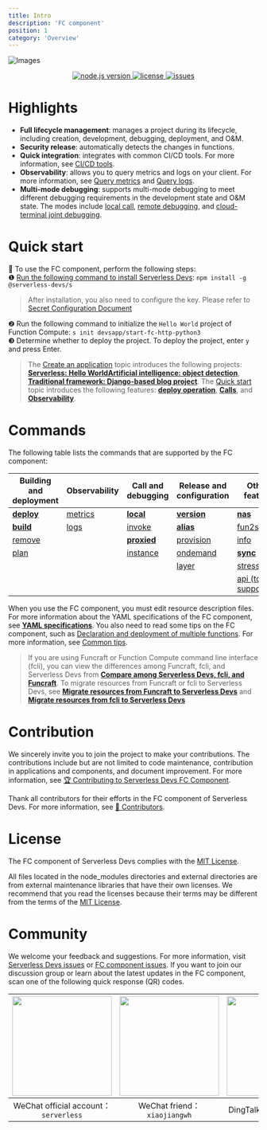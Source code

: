 ```yaml
---
title: Intro
description: 'FC component'
position: 1
category: 'Overview'
---
```


![Images](https://serverless-article-picture.oss-cn-hangzhou.aliyuncs.com/1635756716877_20211101085157044368.png)
<p align="center" class="flex justify-center">
  <a href="https://nodejs.org/en/" class="ml-1">
    <img src="https://img.shields.io/badge/node-%3E%3D%2010.8.0-brightgreen" alt="node.js version">
  </a>
  <a href="https://github.com/devsapp/fc/blob/master/LICENSE" class="ml-1">
    <img src="https://img.shields.io/badge/License-MIT-green" alt="license">
  </a>
  <a href="https://github.com/devsapp/fc/issues" class="ml-1">
    <img src="https://img.shields.io/github/issues/devsapp/fc" alt="issues">
  </a>
  </a>
</p>


# Highlights

- **Full lifecycle management**: manages a project during its lifecycle, including creation, development, debugging, deployment, and O&M.
- **Security release**: automatically detects the changes in functions.
- **Quick integration**: integrates with common CI/CD tools. For more information, see [CI/CD tools](https://github.com/Serverless-Devs/Serverless-Devs/blob/master/docs/en/cicd.md).
- **Observability**: allows you to query metrics and logs on your client. For more information, see [Query metrics](command/metrics.md) and [Query logs](command/logs.md).
- **Multi-mode debugging**: supports multi-mode debugging to meet different debugging requirements in the development state and O&M state. The modes include [local call](command/local.md), [remote debugging](command/invoke.md), and [cloud-terminal joint debugging](command/proxied.md).
# Quick start

🙋 To use the FC component, perform the following steps:    
❶ [Run the following command to install Serverless Devs](https://github.com/Serverless-Devs/Serverless-Devs/blob/master/docs/en/install.md): `npm install -g @serverless-devs/s`  
> After installation, you also need to configure the key. Please refer to [Secret Configuration Document](config.md)

❷ Run the following command to initialize the `Hello World` project of Function Compute: `s init devsapp/start-fc-http-python3`       
❸ Determine whether to deploy the project. To deploy the project, enter `y` and press Enter.     

> The [Create an application](quick_start_application.md) topic introduces the following projects: [**Serverless: Hello World**](quick_start_application.md#serverlesshello-world)[**Artificial intelligence: object detection**](quick_start_application.md#AITarget-Detection), [**Traditional framework: Django-based blog project**](quick_start_application.md#Traditional-framework-based-on-django-blog-project). The [Quick start](quick_start_function.md) topic introduces the following features: [**deploy operation**](quick_start_function.md#deploy-operation), [**Calls**](quick_start_function.md#Invoke), and [**Observability**](quick_start_function.md#Observability). 
 
# Commands

The following table lists the commands that are supported by the FC component:



| Building and deployment            | Observability                    | Call and debugging                   | Release and configuration            | Other feature                                |
| ---------------------------------- | -------------------------------- | ------------------------------------ | ------------------------------------ | -------------------------------------------- |
| [**deploy**](command/deploy.md) | [metrics](command/metrics.md) | [**local**](command/local.md)     | [**version**](command/version.md) | [**nas**](command/nas.md)                 |
| [**build**](command/build.md)   | [logs](command/logs.md)       | [invoke](command/invoke.md)       | [**alias**](command/alias.md)     | [fun2s](command/fun2s.md)                 |
| [remove](command/remove.md)     |                                  | [**proxied**](command/proxied.md) | [provision](command/provision.md) | [info](command/info.md)                   |
| [plan](command/plan.md)         |                                  | [instance](command/instance.md)       | [ondemand](command/ondemand.md)   | [**sync**](command/sync.md)               |
|                                    |                                  |           | [layer](command/layer.md)         | [stress](command/stress.md)               |
|                                    |                                  |                                      |                                      | [api   (to be supported)](command/api.md) |


When you use the FC component, you must edit resource description files. For more information about the YAML specifications of the FC component, see [**YAML specifications**](yaml/readme.md). You also need to read some tips on the FC component, such as [Declaration and deployment of multiple functions](tips.md#Declaration-and-deployment-of-multiple-functions). For more information, see [Common tips](tips.md).

> If you are using Funcraft or Function Compute command line interface (fcli), you can view the differences among Funcraft, fcli, and Serverless Devs from [**Compare among Serverless Devs, fcli, and Funcraft**](vs_fun_fcli.md). To migrate resources from Funcraft or fcli to Serverless Devs, see [**Migrate resources from Funcraft to Serverless Devs**](vs_fun_fcli.md#Migrate-resources-from-Funcraft-to-Serverless-Devs) and [**Migrate resources from fcli to Serverless Devs**](vs_fun_fcli.md#Migrate-resources-from-fcli-to-Serverless-Devs) 

# Contribution

We sincerely invite you to join the project to make your contributions. The contributions include but are not limited to code maintenance, contribution in applications and components, and document improvement. For more information, see [🏆 Contributing to Serverless Devs FC Component](../../CONTRIBUTING.md). 

Thank all contributors for their efforts in the FC component of Serverless Devs. For more information, see [👬 Contributors](https://github.com/devsapp/fc/graphs/contributors). 

# License

The FC component of Serverless Devs complies with the [MIT License](../../LICENSE). 

All files located in the node_modules directories and external directories are from external maintenance libraries that have their own licenses. We recommend that you read the licenses because their terms may be different from the terms of the [MIT License](../../LICENSE). 

# Community

We welcome your feedback and suggestions. For more information, visit [Serverless Devs issues](https://github.com/serverless-devs/serverless-devs/issues) or [FC component issues](https://github.com/devsapp/fc/issues). If you want to join our discussion group or learn about the latest updates in the FC component, scan one of the following quick response (QR) codes.

<p align="center">

| <img src="https://serverless-article-picture.oss-cn-hangzhou.aliyuncs.com/1635407298906_20211028074819117230.png" width="200px" > | <img src="https://serverless-article-picture.oss-cn-hangzhou.aliyuncs.com/1635407044136_20211028074404326599.png" width="200px" > | <img src="https://serverless-article-picture.oss-cn-hangzhou.aliyuncs.com/1635407252200_20211028074732517533.png" width="200px" > |
| ------------------------------------------------------------ | ------------------------------------------------------------ | ------------------------------------------------------------ |
| <center>WeChat official account：`serverless`</center>       | <center>WeChat friend：`xiaojiangwh`</center>                | <center>DingTalk Froup：`33947367`</center>                  |

</p>
